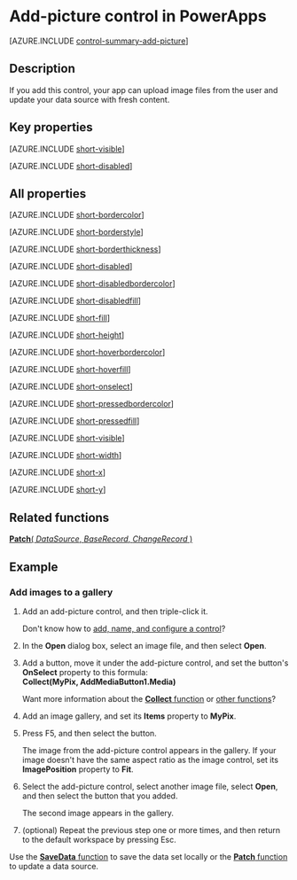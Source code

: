 <properties
    pageTitle="Add-picture control: reference | Microsoft PowerApps"
    description="Information, including properties and examples, about the add-picture control"
    services=""
    suite="powerapps"
    documentationCenter="na"
    authors="aftowen"
    manager="erikre"
    editor=""
    tags=""/>

<tags
   ms.service="powerapps"
   ms.devlang="na"
   ms.topic="article"
   ms.tgt_pltfrm="na"
   ms.workload="na"
   ms.date="03/10/2016"
   ms.author="anneta"/>

# Add-picture control in PowerApps #
[AZURE.INCLUDE [control-summary-add-picture](../../includes/control-summary-add-picture.md)]

## Description ##
If you add this control, your app can upload image files from the user and update your data source with fresh content.

## Key properties ##

[AZURE.INCLUDE [short-visible](../../includes/short-visible.md)]

[AZURE.INCLUDE [short-disabled](../../includes/short-disabled.md)]

## All properties ##

[AZURE.INCLUDE [short-bordercolor](../../includes/short-bordercolor.md)]

[AZURE.INCLUDE [short-borderstyle](../../includes/short-borderstyle.md)]

[AZURE.INCLUDE [short-borderthickness](../../includes/short-borderthickness.md)]

[AZURE.INCLUDE [short-disabled](../../includes/short-disabled.md)]

[AZURE.INCLUDE [short-disabledbordercolor](../../includes/short-disabledbordercolor.md)]

[AZURE.INCLUDE [short-disabledfill](../../includes/short-disabledfill.md)]

[AZURE.INCLUDE [short-fill](../../includes/short-fill.md)]

[AZURE.INCLUDE [short-height](../../includes/short-height.md)]

[AZURE.INCLUDE [short-hoverbordercolor](../../includes/short-hoverbordercolor.md)]

[AZURE.INCLUDE [short-hoverfill](../../includes/short-hoverfill.md)]

[AZURE.INCLUDE [short-onselect](../../includes/short-onselect.md)]

[AZURE.INCLUDE [short-pressedbordercolor](../../includes/short-pressedbordercolor.md)]

[AZURE.INCLUDE [short-pressedfill](../../includes/short-pressedfill.md)]

[AZURE.INCLUDE [short-visible](../../includes/short-visible.md)]

[AZURE.INCLUDE [short-width](../../includes/short-width.md)]

[AZURE.INCLUDE [short-x](../../includes/short-x.md)]

[AZURE.INCLUDE [short-y](../../includes/short-y.md)]

## Related functions ##

[**Patch**( *DataSource*, *BaseRecord*, *ChangeRecord* )](function-patch.md)

## Example ##
### Add images to a gallery ###
1. Add an add-picture control, and then triple-click it.

	Don't know how to [add, name, and configure a control](add-configure-controls.md)?

1. In the **Open** dialog box, select an image file, and then select **Open**.

1. Add a button, move it under the add-picture control, and set the button's **OnSelect** property to this formula:<br>
**Collect(MyPix, AddMediaButton1.Media)**

	Want more information about the [**Collect** function](function-clear-collect-clearcollect.md) or [other functions](formula-reference.md)?

1. Add an image gallery, and set its **Items** property to **MyPix**.

1. Press F5, and then select the button.

	The image from the add-picture control appears in the gallery. If your image doesn't have the same aspect ratio as the image control, set its **ImagePosition** property to **Fit**.

1. Select the add-picture control, select another image file, select **Open**, and then select the button that you added.

	The second image appears in the gallery.

1. (optional) Repeat the previous step one or more times, and then return to the default workspace by pressing Esc.

Use the [**SaveData** function](function-savedata-loaddata.md) to save the data set locally or the [**Patch** function](function-patch.md) to update a data source.
